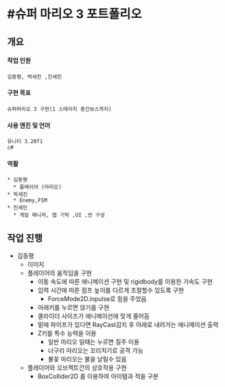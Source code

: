 #슈퍼 마리오 3 포트폴리오
=================================
## 개요

#### 작업 인원
    김동평, 박세진 ,진세민

#### 구현 목표
    슈퍼마리오 3 구현(1 스테이지 중간보스까지)

#### 사용 엔진 및 언어
    유니티 3.20f1
    c# 

#### 역활
    * 김동평
      * 플레이어 (마리오)
    * 박세진
      * Enemy,FSM
    * 진세민
      * 게임 매니저, 맵 기믹 ,UI ,씬 구성


## 작업 진행


 * 김동평
    * 이미지
    * 플레이어의 움직임을 구현
      * 이동 속도에 따른 애니메이션 구현 및 rigidbody를 이용한 가속도 구현
      * 입력 시간에 따른 점프 높이를 다르게 조절할수 있도록 구현
        * ForceMode2D.inpulse로 힘을 주었음
      *  아래키를 누르면 앉기를 구현
        * 콜라이더 사이즈가 애니메이션에 맞게 줄어듬
        *  밑에 파이프가 있다면 RayCast감지 후 아래로 내려가는 애니메이션 출력
      * Z키를 특수 능력을 이용
        * 일반 마리오 일때는 누르면 질주 이용
        * 너구리 마리오는 꼬리치기로 공격 가능
        * 불꽃 마리오는 불을 날릴수 있음
    * 플레이어와 오브젝트간의 상호작용 구현
        * BoxCollider2D 를 이용하여 아이템과 적을 구분
        
